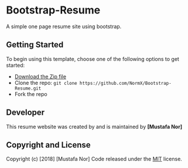 # Bootstrap-Resume

A simple one page resume site using bootstrap.

## Getting Started

To begin using this template, choose one of the following options to get started:
* [Download the Zip file](https://github.com/NormX/Bootstrap-Resume/archive/master.zip)
* Clone the repo: `git clone https://github.com/NormX/Bootstrap-Resume.git`
* Fork the repo

## Developer

This resume website was created by and is maintained by **[Mustafa Nor]**

## Copyright and License

Copyright (c) [2018] [Mustafa Nor]
Code released under the [MIT]() license.
